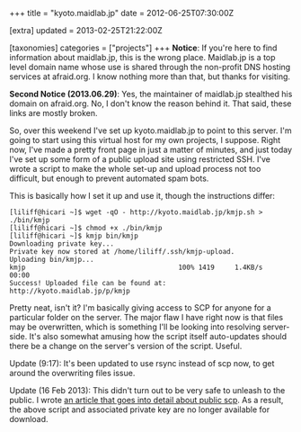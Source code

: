 +++
title = "kyoto.maidlab.jp"
date = 2012-06-25T07:30:00Z

[extra]
updated = 2013-02-25T21:22:00Z

[taxonomies]
categories = ["projects"]
+++
**Notice**: If you're here to find information about maidlab.jp, this is 
the wrong place. Maidlab.jp is a top level domain name whose use is shared 
through the non-profit DNS hosting services at afraid.org. I know nothing 
more than that, but thanks for visiting.

**Second Notice (2013.06.29)**: Yes, the maintainer of maidlab.jp stealthed 
his domain on afraid.org. No, I don't know the reason behind it. That said, 
these links are mostly broken.

So, over this weekend I've set up kyoto.maidlab.jp to point to this 
server. I'm going to start using this virtual host for my own projects, I 
suppose. Right now, I've made a pretty front page in just a matter of 
minutes, and just today I've set up some form of a public upload site using 
restricted SSH. I've wrote a script to make the whole set-up and upload 
process not too difficult, but enough to prevent automated spam bots.

This is basically how I set it up and use it, though the instructions differ:

    [liliff@hicari ~]$ wget -qO - http://kyoto.maidlab.jp/kmjp.sh > ./bin/kmjp
    [liliff@hicari ~]$ chmod +x ./bin/kmjp
    [liliff@hicari ~]$ kmjp bin/kmjp 
    Downloading private key...
    Private key now stored at /home/liliff/.ssh/kmjp-upload.
    Uploading bin/kmjp...
    kmjp                                      100% 1419     1.4KB/s   00:00    
    Success! Uploaded file can be found at:
    http://kyoto.maidlab.jp/p/kmjp

Pretty neat, isn't it? I'm basically giving access to SCP for anyone for a 
particular folder on the server. The major flaw I have right now is that 
files may be overwritten, which is something I'll be looking into resolving 
server-side. It's also somewhat amusing how the script itself auto-updates 
should there be a change on the server's version of the script. Useful.

Update (9:17): It's been updated to use rsync instead of scp now, to get 
around the overwriting files issue.

Update (16 Feb 2013): This didn't turn out to be very safe to unleash to 
the public. I wrote [an article that goes into detail about public scp][]. 
As a result, the above script and associated private key are no longer available 
for download.

[an article that goes into detail about public scp]: @/logs/2013-02-16-using-scp-to-provide-a-public-upload-service.md
